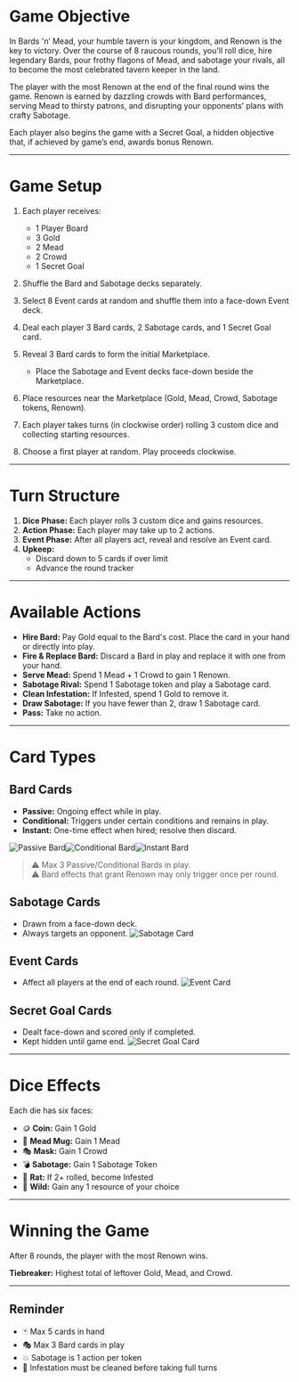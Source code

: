 # Game Objective

In Bards 'n’ Mead, your humble tavern is your kingdom, and Renown is the key to victory. Over the course of 8 raucous rounds, you'll roll dice, hire legendary Bards, pour frothy flagons of Mead, and sabotage your rivals, all to become the most celebrated tavern keeper in the land.

The player with the most Renown at the end of the final round wins the game. Renown is earned by dazzling crowds with Bard performances, serving Mead to thirsty patrons, and disrupting your opponents’ plans with crafty Sabotage.

Each player also begins the game with a Secret Goal, a hidden objective that, if achieved by game’s end, awards bonus Renown.

---

# Game Setup

1. Each player receives:
   - 1 Player Board
   - 3 Gold
   - 2 Mead
   - 2 Crowd
   - 1 Secret Goal

2. Shuffle the Bard and Sabotage decks separately.  
3. Select 8 Event cards at random and shuffle them into a face-down Event deck.  
4. Deal each player 3 Bard cards, 2 Sabotage cards, and 1 Secret Goal card.  
5. Reveal 3 Bard cards to form the initial Marketplace.  
   - Place the Sabotage and Event decks face-down beside the Marketplace.  
6. Place resources near the Marketplace (Gold, Mead, Crowd, Sabotage tokens, Renown).  
7. Each player takes turns (in clockwise order) rolling 3 custom dice and collecting starting resources.  
8. Choose a first player at random. Play proceeds clockwise.

---

# Turn Structure

1. **Dice Phase:** Each player rolls 3 custom dice and gains resources.  
2. **Action Phase:** Each player may take up to 2 actions.  
3. **Event Phase:** After all players act, reveal and resolve an Event card.  
4. **Upkeep:**  
   - Discard down to 5 cards if over limit  
   - Advance the round tracker

---

# Available Actions

- **Hire Bard:** Pay Gold equal to the Bard's cost. Place the card in your hand or directly into play.
- **Fire & Replace Bard:** Discard a Bard in play and replace it with one from your hand.
- **Serve Mead:** Spend 1 Mead + 1 Crowd to gain 1 Renown.
- **Sabotage Rival:** Spend 1 Sabotage token and play a Sabotage card.
- **Clean Infestation:** If Infested, spend 1 Gold to remove it.
- **Draw Sabotage:** If you have fewer than 2, draw 1 Sabotage card.
- **Pass:** Take no action.

---

# Card Types

## Bard Cards
- **Passive:** Ongoing effect while in play.
- **Conditional:** Triggers under certain conditions and remains in play.
- **Instant:** One-time effect when hired; resolve then discard.

<div class="card-row"><img src="/images/bard-passive.png" alt="Passive Bard" /><img src="/images/bard-conditional.png" alt="Conditional Bard" /><img src="/images/bard-instant.png" alt="Instant Bard" /></div>

> ⚠️ Max 3 Passive/Conditional Bards in play.  
> ⚠️ Bard effects that grant Renown may only trigger once per round.

## Sabotage Cards
- Drawn from a face-down deck.  
- Always targets an opponent.
![Sabotage Card](/images/sabotage-card.png)

## Event Cards
- Affect all players at the end of each round.
![Event Card](/images/event-card.png)

## Secret Goal Cards
- Dealt face-down and scored only if completed.  
- Kept hidden until game end.
![Secret Goal Card](/images/secret-card.png)

---

# Dice Effects

Each die has six faces:

- 🪙 **Coin:** Gain 1 Gold  
- 🍻 **Mead Mug:** Gain 1 Mead  
- 🎭 **Mask:** Gain 1 Crowd  
- 💣 **Sabotage:** Gain 1 Sabotage Token  
- 🐀 **Rat:** If 2+ rolled, become Infested  
- 🔀 **Wild:** Gain any 1 resource of your choice

---

# Winning the Game

After 8 rounds, the player with the most Renown wins.

**Tiebreaker:** Highest total of leftover Gold, Mead, and Crowd.

---

## Reminder
- 🃏 Max 5 cards in hand  
- 🎭 Max 3 Bard cards in play  
- 💥 Sabotage is 1 action per token  
- 🧹 Infestation must be cleaned before taking full turns
